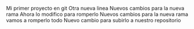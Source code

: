Mi primer proyecto en git
Otra nueva linea
Nuevos cambios para la nueva rama Ahora lo modifico para romperlo
Nuevos cambios para la nueva rama vamos a romperlo todo
Nuevo cambio para subirlo a nuestro repositorio

